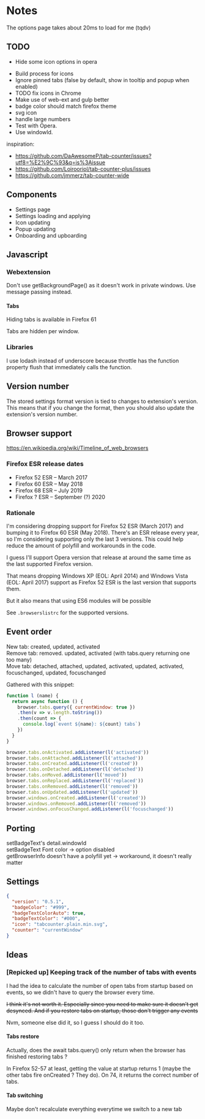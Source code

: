# Notes

The options page takes about 20ms to load for me (tqdv)

## TODO

+ Hide some icon options in opera

* Build process for icons
* Ignore pinned tabs (false by default, show in tooltip and popup when enabled)
* TODO fix icons in Chrome
* Make use of web-ext and gulp better
* badge color should match firefox theme
* svg icon
* handle large numbers
* Test with Opera.
* Use windowId.

inspiration:
* https://github.com/DaAwesomeP/tab-counter/issues?utf8=%E2%9C%93&q=is%3Aissue
* https://github.com/Loirooriol/tab-counter-plus/issues
* https://github.com/jmmerz/tab-counter-wide

## Components

* Settings page
* Settings loading and applying
* Icon updating
* Popup updating
* Onboarding and upboarding

## Javascript

### Webextension

Don't use getBackgroundPage() as it doesn't work in private windows. Use message passing instead.

#### Tabs

Hiding tabs is available in Firefox 61

Tabs are hidden per window.

### Libraries

I use lodash instead of underscore because throttle has the function property flush that immediately calls the function.

## Version number

The stored settings format version is tied to changes to extension's version.
This means that if you change the format, then you should also update the
extension's version number.

## Browser support

<https://en.wikipedia.org/wiki/Timeline_of_web_browsers>

### Firefox ESR release dates

* Firefox 52 ESR – March 2017
* Firefox 60 ESR – May 2018
* Firefox 68 ESR – July 2019
* Firefox ? ESR – September (?) 2020

### Rationale

I'm considering dropping support for Firefox 52 ESR (March 2017) and bumping it to Firefox 60 ESR (May 2018). There's an ESR release every year, so I'm considering supporting only the last 3 versions. This could help reduce the amount of polyfill and workarounds in the code.

I guess I'll support Opera version that release at around the same time as the last supported Firefox version.

That means dropping Windows XP (EOL: April 2014) and Windows Vista (EOL: April 2017) support as Firefox 52 ESR is the last version that supports them.

But it also means that using ES6 modules will be possible

See `.browserslistrc` for the supported versions.

## Event order

New tab: created, updated, activated\
Remove tab: removed. updated, activated (with tabs.query returning one too many)\
Move tab: detached, attached, updated, activated, updated, activated, focuschanged, updated, focuschanged

Gathered with this snippet:

```js
function l (name) {
  return async function () {
    browser.tabs.query({ currentWindow: true })
    .then(v => v.length.toString())
    .then(count => {
      console.log(`event ${name}: ${count} tabs`)
    })
  }
}

browser.tabs.onActivated.addListener(l('activated'))
browser.tabs.onAttached.addListener(l('attached'))
browser.tabs.onCreated.addListener(l('created'))
browser.tabs.onDetached.addListener(l('detached'))
browser.tabs.onMoved.addListener(l('moved'))
browser.tabs.onReplaced.addListener(l('replaced'))
browser.tabs.onRemoved.addListener(l('removed'))
browser.tabs.onUpdated.addListener(l('updated'))
browser.windows.onCreated.addListener(l('created'))
browser.windows.onRemoved.addListener(l('removed'))
browser.windows.onFocusChanged.addListener(l('focuschanged'))
```

## Porting

setBadgeText's detail.windowId\
setBadgeText Font color -> option disabled\
getBrowserInfo doesn't have a polyfill yet -> workaround, it doesn't really matter

## Settings

```json
{
  "version": "0.5.1",
  "badgeColor": "#999",
  "badgeTextColorAuto": true,
  "badgeTextColor": "#000",
  "icon": "tabcounter.plain.min.svg",
  "counter": "currentWindow"
}
```

## Ideas

### [Repicked up] Keeping track of the number of tabs with events

I had the idea to calculate the number of open tabs from startup based on events,
so we didn't have to query the browser every time.

~~I think it's not worth it. Especially since you need to make sure it doesn't get
desynced. And if you restore tabs on startup, those don't trigger any events~~

Nvm, someone else did it, so I guess I should do it too.

#### Tabs restore

Actually, does the await tabs.query() only return when the browser has finished restoring tabs ?

In Firefox 52-57 at least, getting the value at startup returns 1 (maybe the other tabs fire onCreated ? They do). On 74, it returns the correct number of tabs.

#### Tab switching

Maybe don't recalculate everything everytime we switch to a new tab
